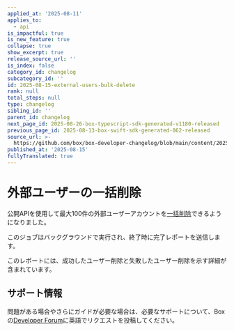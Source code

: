 ```yaml
---
applied_at: '2025-08-11'
applies_to:
  - api
is_impactful: true
is_new_feature: true
collapse: true
show_excerpt: true
release_source_url: ''
is_index: false
category_id: changelog
subcategory_id: ''
id: 2025-08-15-external-users-bulk-delete
rank: null
total_steps: null
type: changelog
sibling_id: ''
parent_id: changelog
next_page_id: 2025-08-26-box-typescript-sdk-generated-v1180-released
previous_page_id: 2025-08-13-box-swift-sdk-generated-062-released
source_url: >-
  https://github.com/box/box-developer-changelog/blob/main/content/2025/08-15-external-users-bulk-delete.md
published_at: '2025-08-15'
fullyTranslated: true
---
```

# 外部ユーザーの一括削除

公開APIを使用して最大100件の外部ユーザーアカウントを[一括削除][1]できるようになりました。

このジョブはバックグラウンドで実行され、終了時に完了レポートを送信します。

<!-- more -->

<!--alex ignore -->

このレポートには、成功したユーザー削除と失敗したユーザー削除を示す詳細が含まれています。

<!--alex enable -->

## サポート情報

問題がある場合やさらにガイドが必要な場合は、必要なサポートについて、Boxの[Developer Forum][2]に英語でリクエストを投稿してください。

[1]: g://users/bulk-delete-external-users

[2]: https://community.box.com/
